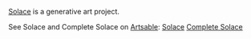 [Solace](https://anemy.github.io/solace/) is a generative art project.

See Solace and Complete Solace on [Artsable](https://artsable.com):
[Solace](https://artsable.com/Rhys/art/5d90163438eaae001f87f61a)
[Complete Solace](https://artsable.com/Rhys/art/5d904e9038eaae001f87f61d)